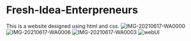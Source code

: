 # Fresh-Idea-Enterpreneurs
This is a website designed using html and css. 
![IMG-20210617-WA0000](https://user-images.githubusercontent.com/85965516/188007655-abae8088-525b-41d6-889e-6ddb3cbd5567.jpg)
![IMG-20210617-WA0006](https://user-images.githubusercontent.com/85965516/188007710-842c3d58-a0ac-44eb-8142-bf5efadcfed7.jpg)
![IMG-20210617-WA0003](https://user-images.githubusercontent.com/85965516/188007736-fb250289-8b7a-44a5-b8e1-26d4bb1db040.jpg)
![webUI](https://user-images.githubusercontent.com/85965516/188007949-573a0612-b477-4315-8a4c-791bf278768b.jpg)
